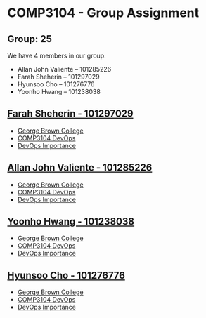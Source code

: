 # COMP3104 - Group Assignment

## Group: 25

We have 4 members in our group:

* Allan John Valiente – 101285226
* Farah Sheherin – 101297029
* Hyunsoo Cho – 101276776
* Yoonho Hwang – 101238038


## [Farah Sheherin - 101297029](https://github.com/farahsheherin)

- [George Brown College](101297029_gb.txt)
- [COMP3104 DevOps](101297029_devops.txt)
- [DevOps Importance](101297029_sdlc.txt)


## [Allan John Valiente - 101285226](https://github.com/vaj90)

- [George Brown College](101285226_gb.txt)
- [COMP3104 DevOps](101285226_devops.txt)
- [DevOps Importance](101285226_sdlc.txt)


## [Yoonho Hwang - 101238038](https://github.com/yhhwang20)

- [George Brown College](101238038_gb.txt)
- [COMP3104 DevOps](101238038_devops.txt)
- [DevOps Importance](101238038_sdlc.txt)


## [Hyunsoo Cho - 101276776](https://github.com/ChloeC21)

- [George Brown College](101276776_gb.txt)
- [COMP3104 DevOps](101276776_devops.txt)
- [DevOps Importance](101276776_sdlc.txt)

